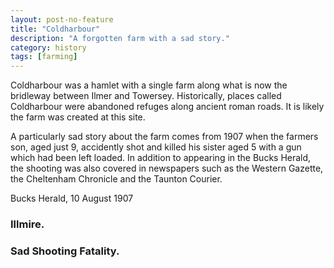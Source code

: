 ```yaml
---
layout: post-no-feature
title: "Coldharbour"
description: "A forgotten farm with a sad story."
category: history
tags: [farming]
---
```


Coldharbour was a hamlet with a single farm along what is now the bridleway between Ilmer and Towersey. Historically, places called Coldharbour were abandoned refuges along ancient roman roads. It is likely the farm was created at this site.

A particularly sad story about the farm comes from 1907 when the farmers son, aged just 9, accidently shot and killed his sister aged 5 with a gun which had been left loaded. In addition to appearing in the Bucks Herald, the shooting was also covered in newspapers such as the Western Gazette, the Cheltenham Chronicle and the Taunton Courier.

Bucks Herald, 10 August 1907

### Illmire.
### Sad Shooting Fatality.

